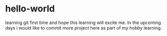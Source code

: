 # hello-world
learning git first time and hope this learning will excite me.
In the upcoming days i would like to commit more project here as part of my hobby learning.
